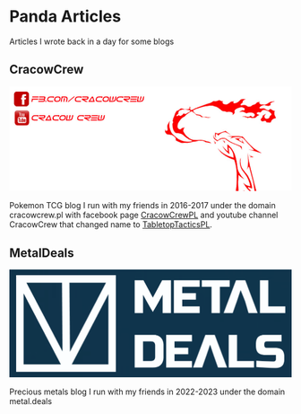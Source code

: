 # Panda Articles
Articles I wrote back in a day for some blogs

## CracowCrew
![CracowCrew](./assets/cracowcrew_bg.jpg)

Pokemon TCG blog I run with my friends in 2016-2017 under the domain cracowcrew.pl with facebook page [CracowCrewPL](https://www.facebook.com/CracowCrew/) and youtube channel CracowCrew that changed name to [TabletopTacticsPL](https://www.youtube.com/@TabletopTacticsPL).

## MetalDeals
![MetalDeals](./assets/metaldeals_logo.png)

Precious metals blog I run with my friends in 2022-2023 under the domain metal.deals 
